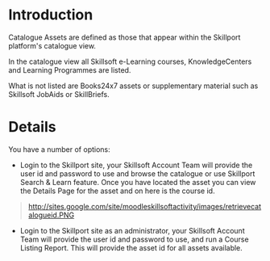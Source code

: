 
# Introduction #
Catalogue Assets are defined as those that appear within the Skillport platform's catalogue view.

In the catalogue view all Skillsoft e-Learning courses, KnowledgeCenters and Learning Programmes are listed.

What is not listed are Books24x7 assets or supplementary material such as Skillsoft JobAids or SkillBriefs.

# Details #
You have a number of options:

  * Login to the Skillport site, your Skillsoft Account Team will provide the user id and password to use and browse the catalogue or use Skillport Search & Learn feature. Once you have located the asset you can view the Details Page for the asset and on here is the course id.
> http://sites.google.com/site/moodleskillsoftactivity/images/retrievecatalogueid.PNG

  * Login to the Skillport site as an administrator, your Skillsoft Account Team will provide the user id and password to use, and run a Course Listing Report. This will provide the asset id for all assets available.